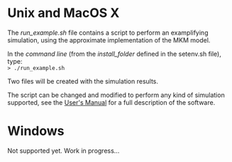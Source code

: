 Unix and MacOS X
=================

The *run_example.sh* file contains a script to perform an examplifying simulation, using the approximate implementation of the MKM model.

In the *command line* (from the *install_folder* defined in the setenv.sh file), type:  
`> ./run_example.sh` 

Two files will be created with the simulation results.

The script can be changed and modified to perform any kind of simulation supported, see the [User's Manual](https://github.com/batuff/Survival/tree/master/Documentation/Survival_USERS_MANUAL.pdf) for a full description of the software.


Windows
=================

Not supported yet. Work in progress...
